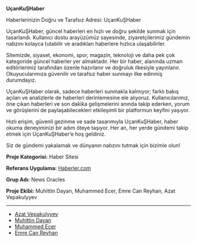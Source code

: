 **UçanKuŞHaber**

Haberlerinizin Doğru ve Tarafsız Adresi: UçanKuŞHaber

UçanKuŞHaber, güncel haberleri en hızlı ve doğru şekilde sunmak için tasarlandı. Kullanıcı dostu arayüzümüz sayesinde, ziyaretçilerimiz gündemin nabzını kolayca tutabilir ve aradıkları haberlere hızlıca ulaşabilirler.

Sitemizde, siyaset, ekonomi, spor, magazin, teknoloji ve daha pek çok kategoride güncel haberler yer almaktadır. Her bir haber, alanında uzman editörlerimiz tarafından özenle hazırlanır ve doğruluk ilkesiyle yayınlanır. Okuyucularımıza güvenilir ve tarafsız haber sunmayı ilke edinmiş durumdayız.

UçanKuŞHaber olarak, sadece haberleri sunmakla kalmıyor; farklı bakış açıları ve analizlerle de haberleri derinlemesine ele alıyoruz. Kullanıcılarımız, öne çıkan haberleri ve son dakika gelişmelerini anında takip ederken, yorum ve görüşlerini de paylaşabilecekleri etkileşimli bir platformun keyfini yaşıyor.

Hızlı erişim, güvenli gezinme ve sade tasarımıyla UçanKuŞHaber, haber okuma deneyiminizi bir adım öteye taşıyor. Her an, her yerde gündemi takip etmek için UçanKuŞHaber’e hoş geldiniz.

Siz de gündemi yakalamak ve dünyanın nabzını tutmak için bizimle olun!

**Proje Kategorisi:** Haber Sitesi

**Referans Uygulama:** [Haberler.com](https://www.haberler.com/)

**Grup Adı:** News Oracles

**Proje Ekibi:** Muhittin Dayan, Muhammed Ecer, Emre Can Reyhan, Azat Vepakulyyev

---

- [Azat Vepakulyyev](Azat-Vepakulyyev)
- [Muhittin Dayan](Muhiddin-Dayan)
- [Muhammed Ecer](Muhammed-Ecer)
- [Emre Can Reyhan](Emre-Can-Reyhan)
